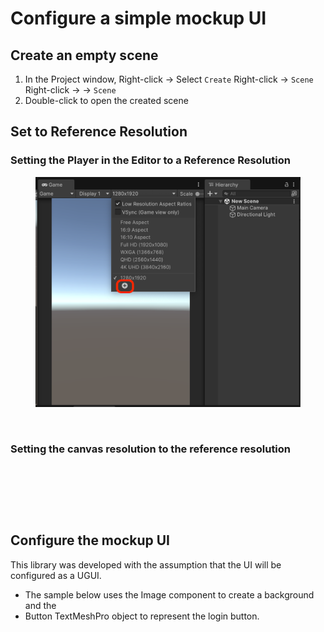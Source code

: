 # Configure a simple mockup UI

## Create an empty scene

1. In the Project window, Right-click -> Select `Create` Right-click -> `Scene` Right-click -> -> `Scene`
2. Double-click to open the created scene

## Set to Reference Resolution

### Setting the Player in the Editor to a Reference Resolution

<figure><img src="../../../.gitbook/assets/Guide5.png" alt=""><figcaption></figcaption></figure>

<figure><img src="../../../../.gitbook/assets/ReferenceResolutionGuide3.png" alt=""><figcaption></figcaption></figure>

### Setting the canvas resolution to the reference resolution

<figure><img src="../../../../.gitbook/assets/Canvas.png" alt=""><figcaption></figcaption></figure>

<figure><img src="../../../../.gitbook/assets/ReferenceResolutionGuide2.png" alt=""><figcaption></figcaption></figure>

<figure><img src="../../../../.gitbook/assets/ReferenceResolutionGuide.png" alt=""><figcaption></figcaption></figure>

## Configure the mockup UI

This library was developed with the assumption that the UI will be configured as a UGUI.

- The sample below uses the Image component to create a background and the
- Button TextMeshPro object to represent the login button.

<figure><img src="../../../../.gitbook/assets/SignInPageMock.png" alt=""><figcaption></figcaption></figure>



